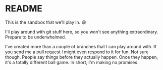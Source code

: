 # README

This is the sandbox that we'll play in. :smiley:

I'll play around with git stuff here, so you won't see anything extraordinary. Prepare to be underwhelmed.

I've created more than a couple of branches that I can play around with. If you send me a pull request I might even respond to it for fun. Not sure though. People say things before they actually happen. Once they happen, it's a totally different ball game. In short, I'm making no promises.
